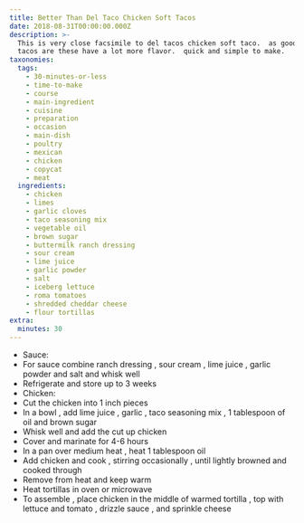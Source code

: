 ```yaml
---
title: Better Than Del Taco Chicken Soft Tacos
date: 2018-08-31T00:00:00.000Z
description: >-
  This is very close facsimile to del tacos chicken soft taco.  as good as their
  tacos are these have a lot more flavor.  quick and simple to make.
taxonomies:
  tags:
    - 30-minutes-or-less
    - time-to-make
    - course
    - main-ingredient
    - cuisine
    - preparation
    - occasion
    - main-dish
    - poultry
    - mexican
    - chicken
    - copycat
    - meat
  ingredients:
    - chicken
    - limes
    - garlic cloves
    - taco seasoning mix
    - vegetable oil
    - brown sugar
    - buttermilk ranch dressing
    - sour cream
    - lime juice
    - garlic powder
    - salt
    - iceberg lettuce
    - roma tomatoes
    - shredded cheddar cheese
    - flour tortillas
extra:
  minutes: 30
---
```

 - Sauce:
 - For sauce combine ranch dressing , sour cream , lime juice , garlic powder and salt and whisk well
 - Refrigerate and store up to 3 weeks
 - Chicken:
 - Cut the chicken into 1 inch pieces
 - In a bowl , add lime juice , garlic , taco seasoning mix , 1 tablespoon of oil and brown sugar
 - Whisk well and add the cut up chicken
 - Cover and marinate for 4-6 hours
 - In a pan over medium heat , heat 1 tablespoon oil
 - Add chicken and cook , stirring occasionally , until lightly browned and cooked through
 - Remove from heat and keep warm
 - Heat tortillas in oven or microwave
 - To assemble , place chicken in the middle of warmed tortilla , top with lettuce and tomato , drizzle sauce , and sprinkle cheese
